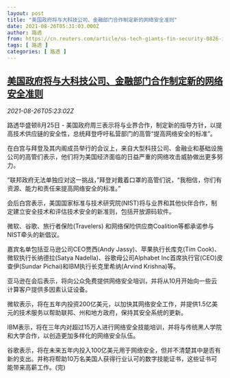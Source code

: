 ```yaml
---
layout: post
title: "美国政府将与大科技公司、金融部门合作制定新的网络安全准则"
date: 2021-08-26T05:31:03.000Z
author: 路透
from: https://cn.reuters.com/article/us-tech-giants-fin-security-0826-idCNKBS2FR0CI
tags: [ 路透 ]
categories: [ 路透 ]
---
```

<!--1629955863000-->
[美国政府将与大科技公司、金融部门合作制定新的网络安全准则](https://cn.reuters.com/article/us-tech-giants-fin-security-0826-idCNKBS2FR0CI)
------

<div>
<div><i>2021-08-26T05:23:02Z</i></div><p>路透华盛顿8月25日 - 美国政府周三表示将与业界合作，制定新的指导方针，以提高技术供应链的安全性，总统拜登呼吁私营部门的高管“提高网络安全的标准”。</p><p>在白宫与拜登及其内阁成员举行的会议上，来自大型科技公司、金融业和基础设施公司的高管们表示，他们将为美国经济面临的日益严重的网络攻击威胁做出更多努力。</p><p>“联邦政府无法单独应对这一挑战，”拜登对戴着口罩的高管们说，“我相信，你们有资源、能力和责任来提高网络安全的标准。”</p><p>会后白宫表示，美国国家标准与技术研究院(NIST)将与业界和其他伙伴合作，制定建立安全技术和评估技术安全的新准则，包括开放源码软件。</p><p>微软、谷歌、旅行者保险(Travelers) 和网络保险供应商Coalition等都承诺参与NIST牵头的新倡议。</p><p>嘉宾名单包括亚马逊公司CEO贾西(Andy Jassy)、苹果执行长库克(Tim Cook)、微软执行长纳德拉(Satya Nadella)、谷歌母公司Alphabet Inc首席执行官(CEO)皮查伊(Sundar Pichai)和IBM执行长克里希纳(Arvind Krishna)等。</p><p>亚马逊在会后表示，将向公众免费提供网络安全培训，并将从10月开始向一些云计算客户提供多因素认证设备。</p><p>微软表示，将在五年内投资200亿美元，以加快其网络安全工作，并提供1.5亿美元的技术服务以帮助联邦、州和地方政府，保持其安全系统的更新。</p><p>IBM表示，将在三年内对超过15万人进行网络安全技能培训，并将与传统黑人学院和大学合作，以创造更加多样化的网络安全队伍。</p><p>谷歌表示，将在未来五年内投入100亿美元用于网络安全，但并不清楚其中是否有新的支出。并称将帮助10万名美国人获得行业认可的数字技能证书，这些证书可能带来高薪工作。(完)</p>
</div>
